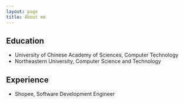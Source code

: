 ```yaml
---
layout: page
title: About me
---
```


## Education

- University of Chinese Academy of Sciences, Computer Technology
- Northeastern University, Computer Science and Technology

## Experience

- Shopee, Software Development Engineer
